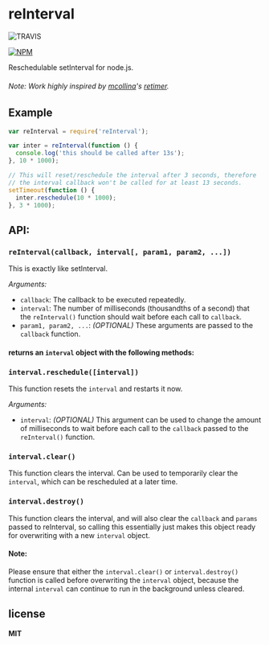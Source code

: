# reInterval
![TRAVIS](https://travis-ci.org/4rzael/reInterval.svg)

[![NPM](https://nodei.co/npm/reinterval.png?downloads=true&downloadRank=true)](https://nodei.co/npm/reinterval/)

Reschedulable setInterval for node.js.

###### Note: Work highly inspired by [mcollina](https://github.com/mcollina)'s [retimer](https://github.com/mcollina/retimer).

## Example

```js
var reInterval = require('reInterval');

var inter = reInterval(function () {
  console.log('this should be called after 13s');
}, 10 * 1000);

// This will reset/reschedule the interval after 3 seconds, therefore
// the interval callback won't be called for at least 13 seconds.
setTimeout(function () {
  inter.reschedule(10 * 1000);
}, 3 * 1000);
```


## API:

### `reInterval(callback, interval[, param1, param2, ...])`

This is exactly like setInterval.

_Arguments:_
  - `callback`: The callback to be executed repeatedly.
  - `interval`: The number of milliseconds (thousandths of a second) that the `reInterval()` function should wait before each call to `callback`.
  - `param1, param2, ...`: *(OPTIONAL)* These arguments are passed to the `callback` function.

#### returns an `interval` object with the following methods:

### `interval.reschedule([interval])`

This function resets the `interval` and restarts it now.

_Arguments:_
  - `interval`: *(OPTIONAL)* This argument can be used to change the amount of milliseconds to wait before each call to the `callback` passed to the `reInterval()` function.

### `interval.clear()`

This function clears the interval. Can be used to temporarily clear the `interval`, which can be rescheduled at a later time.

### `interval.destroy()`

This function clears the interval, and will also clear the `callback` and `params` passed to reInterval, so calling this essentially just makes this object ready for overwriting with a new `interval` object. 

#### Note:
Please ensure that either the `interval.clear()` or `interval.destroy()` function is called before overwriting the `interval` object, because the internal `interval` can continue to run in the background unless cleared.

## license

**MIT**
